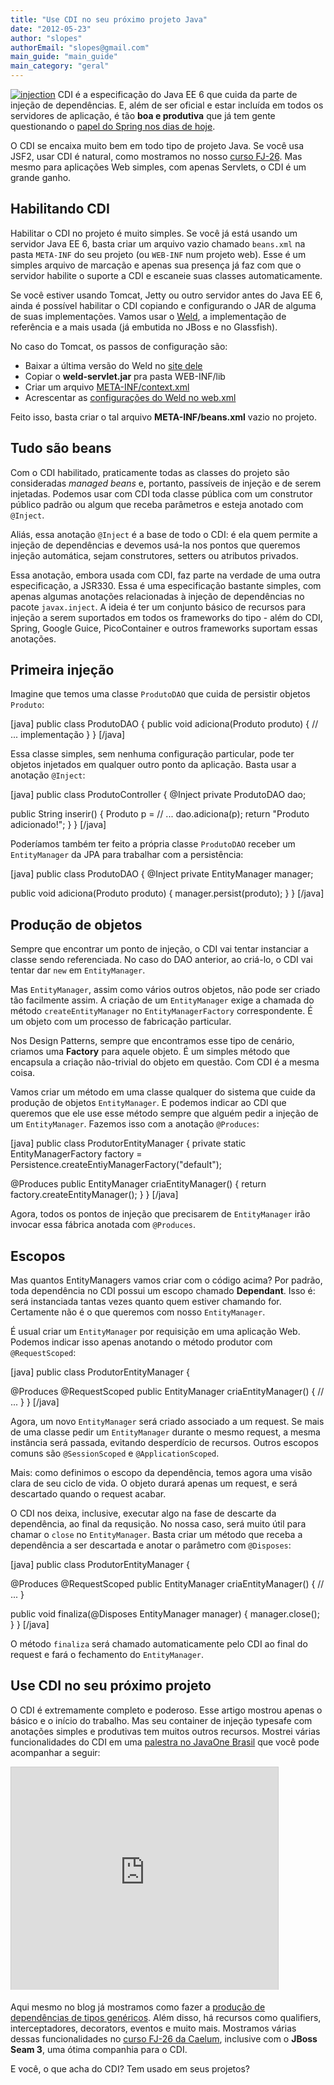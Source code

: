 ```yaml
---
title: "Use CDI no seu próximo projeto Java"
date: "2012-05-23"
author: "slopes"
authorEmail: "slopes@gmail.com"
main_guide: "main_guide"
main_category: "geral"
---
```


[![](https://blog.caelum.com.br/wp-content/uploads/2012/05/injection-150x150.png "injection")](https://blog.caelum.com.br/wp-content/uploads/2012/05/injection.png) CDI é a especificação do Java EE 6 que cuida da parte de injeção de dependências. E, além de ser oficial e estar incluída em todos os servidores de aplicação, é tão **boa e produtiva** que já tem gente questionando o [papel do Spring nos dias de hoje](https://blog.caelum.com.br/java-ee-versus-spring-retomando-a-discussao/).

O CDI se encaixa muito bem em todo tipo de projeto Java. Se você usa JSF2, usar CDI é natural, como mostramos no nosso [curso FJ-26](http://www.caelum.com.br/curso/fj26). Mas mesmo para aplicações Web simples, com apenas Servlets, o CDI é um grande ganho.

## Habilitando CDI

Habilitar o CDI no projeto é muito simples. Se você já está usando um servidor Java EE 6, basta criar um arquivo vazio chamado `beans.xml` na pasta `META-INF` do seu projeto (ou `WEB-INF` num projeto web). Esse é um simples arquivo de marcação e apenas sua presença já faz com que o servidor habilite o suporte a CDI e escaneie suas classes automaticamente.

Se você estiver usando Tomcat, Jetty ou outro servidor antes do Java EE 6, ainda é possível habilitar o CDI copiando e configurando o JAR de alguma de suas implementações. Vamos usar o [Weld](http://seamframework.org/Weld), a implementação de referência e a mais usada (já embutida no JBoss e no Glassfish).

No caso do Tomcat, os passos de configuração são:

- Baixar a última versão do Weld no [site dele](http://seamframework.org/Weld)
- Copiar o **weld-servlet.jar** pra pasta WEB-INF/lib
- Criar um arquivo [META-INF/context.xml](https://gist.github.com/2469299)
- Acrescentar as [configurações do Weld no web.xml](https://gist.github.com/2469303)

Feito isso, basta criar o tal arquivo **META-INF/beans.xml** vazio no projeto.

## Tudo são beans

Com o CDI habilitado, praticamente todas as classes do projeto são consideradas _managed beans_ e, portanto, passíveis de injeção e de serem injetadas. Podemos usar com CDI toda classe pública com um construtor público padrão ou algum que receba parâmetros e esteja anotado com `@Inject`.

Aliás, essa anotação `@Inject` é a base de todo o CDI: é ela quem permite a injeção de dependências e devemos usá-la nos pontos que queremos injeção automática, sejam construtores, setters ou atributos privados.

Essa anotação, embora usada com CDI, faz parte na verdade de uma outra especificação, a JSR330. Essa é uma especificação bastante simples, com apenas algumas anotações relacionadas à injeção de dependências no pacote `javax.inject`. A ideia é ter um conjunto básico de recursos para injeção a serem suportados em todos os frameworks do tipo - além do CDI, Spring, Google Guice, PicoContainer e outros frameworks suportam essas anotações.

## Primeira injeção

Imagine que temos uma classe `ProdutoDAO` que cuida de persistir objetos `Produto`:

\[java\] public class ProdutoDAO { public void adiciona(Produto produto) { // ... implementação } } \[/java\]

Essa classe simples, sem nenhuma configuração particular, pode ter objetos injetados em qualquer outro ponto da aplicação. Basta usar a anotação `@Inject`:

\[java\] public class ProdutoController { @Inject private ProdutoDAO dao;

public String inserir() { Produto p = // ... dao.adiciona(p); return "Produto adicionado!"; } } \[/java\]

Poderíamos também ter feito a própria classe `ProdutoDAO` receber um `EntityManager` da JPA para trabalhar com a persistência:

\[java\] public class ProdutoDAO { @Inject private EntityManager manager;

public void adiciona(Produto produto) { manager.persist(produto); } } \[/java\]

## Produção de objetos

Sempre que encontrar um ponto de injeção, o CDI vai tentar instanciar a classe sendo referenciada. No caso do DAO anterior, ao criá-lo, o CDI vai tentar dar `new` em `EntityManager`.

Mas `EntityManager`, assim como vários outros objetos, não pode ser criado tão facilmente assim. A criação de um `EntityManager` exige a chamada do método `createEntityManager` no `EntityManagerFactory` correspondente. É um objeto com um processo de fabricação particular.

Nos Design Patterns, sempre que encontramos esse tipo de cenário, criamos uma **Factory** para aquele objeto. É um simples método que encapsula a criação não-trivial do objeto em questão. Com CDI é a mesma coisa.

Vamos criar um método em uma classe qualquer do sistema que cuide da produção de objetos `EntityManager`. E podemos indicar ao CDI que queremos que ele use esse método sempre que alguém pedir a injeção de um `EntityManager`. Fazemos isso com a anotação `@Produces`:

\[java\] public class ProdutorEntityManager { private static EntityManagerFactory factory = Persistence.createEntiyManagerFactory("default");

@Produces public EntityManager criaEntityManager() { return factory.createEntityManager(); } } \[/java\]

Agora, todos os pontos de injeção que precisarem de `EntityManager` irão invocar essa fábrica anotada com `@Produces`.

## Escopos

Mas quantos EntityManagers vamos criar com o código acima? Por padrão, toda dependência no CDI possui um escopo chamado **Dependant**. Isso é: será instanciada tantas vezes quanto quem estiver chamando for. Certamente não é o que queremos com nosso `EntityManager`.

É usual criar um `EntityManager` por requisição em uma aplicação Web. Podemos indicar isso apenas anotando o método produtor com `@RequestScoped`:

\[java\] public class ProdutorEntityManager {

@Produces @RequestScoped public EntityManager criaEntityManager() { // ... } } \[/java\]

Agora, um novo `EntityManager` será criado associado a um request. Se mais de uma classe pedir um `EntityManager` durante o mesmo request, a mesma instância será passada, evitando desperdício de recursos. Outros escopos comuns são `@SessionScoped` e `@ApplicationScoped`.

Mais: como definimos o escopo da dependência, temos agora uma visão clara de seu ciclo de vida. O objeto durará apenas um request, e será descartado quando o request acabar.

O CDI nos deixa, inclusive, executar algo na fase de descarte da dependência, ao final da requsição. No nossa caso, será muito útil para chamar o `close` no `EntityManager`. Basta criar um método que receba a dependência a ser descartada e anotar o parâmetro com `@Disposes`:

\[java\] public class ProdutorEntityManager {

@Produces @RequestScoped public EntityManager criaEntityManager() { // ... }

public void finaliza(@Disposes EntityManager manager) { manager.close(); } } \[/java\]

O método `finaliza` será chamado automaticamente pelo CDI ao final do request e fará o fechamento do `EntityManager`.

## Use CDI no seu próximo projeto

O CDI é extremamente completo e poderoso. Esse artigo mostrou apenas o básico e o início do trabalho. Mas seu container de injeção typesafe com anotações simples e produtivas tem muitos outros recursos. Mostrei várias funcionalidades do CDI em uma [palestra no JavaOne Brasil](http://www.slideshare.net/caelumdev/porque-voc-deveria-usar-cdi-nos-seus-projetos-java-javaone-la-2012-srgio-lopes) que você pode acompanhar a seguir:

<iframe src="http://www.slideshare.net/slideshow/embed_code/15504107" width="427" height="356" frameborder="0" marginwidth="0" marginheight="0" scrolling="no" style="border:1px solid #CCC;border-width:1px 1px 0;margin-bottom:5px" allowfullscreen webkitallowfullscreen="" mozallowfullscreen=""></iframe>

Aqui mesmo no blog já mostramos como fazer a [produção de dependências de tipos genéricos](https://blog.caelum.com.br/customizando-a-producao-de-dependencias-no-cdi/). Além disso, há recursos como qualifiers, interceptadores, decorators, eventos e muito mais. Mostramos várias dessas funcionalidades no [curso FJ-26 da Caelum](http://www.caelum.com.br/curso/fj26), inclusive com o **JBoss Seam 3**, uma ótima companhia para o CDI.

E você, o que acha do CDI? Tem usado em seus projetos?
